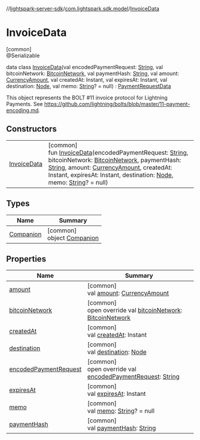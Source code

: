 //[lightspark-server-sdk](../../../index.md)/[com.lightspark.sdk.model](../index.md)/[InvoiceData](index.md)

# InvoiceData

[common]\
@Serializable

data class [InvoiceData](index.md)(val encodedPaymentRequest: [String](https://kotlinlang.org/api/latest/jvm/stdlib/kotlin/-string/index.html), val bitcoinNetwork: [BitcoinNetwork](../-bitcoin-network/index.md), val paymentHash: [String](https://kotlinlang.org/api/latest/jvm/stdlib/kotlin/-string/index.html), val amount: [CurrencyAmount](../-currency-amount/index.md), val createdAt: Instant, val expiresAt: Instant, val destination: [Node](../-node/index.md), val memo: [String](https://kotlinlang.org/api/latest/jvm/stdlib/kotlin/-string/index.html)? = null) : [PaymentRequestData](../-payment-request-data/index.md)

This object represents the BOLT #11 invoice protocol for Lightning Payments. See https://github.com/lightning/bolts/blob/master/11-payment-encoding.md.

## Constructors

| | |
|---|---|
| [InvoiceData](-invoice-data.md) | [common]<br>fun [InvoiceData](-invoice-data.md)(encodedPaymentRequest: [String](https://kotlinlang.org/api/latest/jvm/stdlib/kotlin/-string/index.html), bitcoinNetwork: [BitcoinNetwork](../-bitcoin-network/index.md), paymentHash: [String](https://kotlinlang.org/api/latest/jvm/stdlib/kotlin/-string/index.html), amount: [CurrencyAmount](../-currency-amount/index.md), createdAt: Instant, expiresAt: Instant, destination: [Node](../-node/index.md), memo: [String](https://kotlinlang.org/api/latest/jvm/stdlib/kotlin/-string/index.html)? = null) |

## Types

| Name | Summary |
|---|---|
| [Companion](-companion/index.md) | [common]<br>object [Companion](-companion/index.md) |

## Properties

| Name | Summary |
|---|---|
| [amount](amount.md) | [common]<br>val [amount](amount.md): [CurrencyAmount](../-currency-amount/index.md) |
| [bitcoinNetwork](bitcoin-network.md) | [common]<br>open override val [bitcoinNetwork](bitcoin-network.md): [BitcoinNetwork](../-bitcoin-network/index.md) |
| [createdAt](created-at.md) | [common]<br>val [createdAt](created-at.md): Instant |
| [destination](destination.md) | [common]<br>val [destination](destination.md): [Node](../-node/index.md) |
| [encodedPaymentRequest](encoded-payment-request.md) | [common]<br>open override val [encodedPaymentRequest](encoded-payment-request.md): [String](https://kotlinlang.org/api/latest/jvm/stdlib/kotlin/-string/index.html) |
| [expiresAt](expires-at.md) | [common]<br>val [expiresAt](expires-at.md): Instant |
| [memo](memo.md) | [common]<br>val [memo](memo.md): [String](https://kotlinlang.org/api/latest/jvm/stdlib/kotlin/-string/index.html)? = null |
| [paymentHash](payment-hash.md) | [common]<br>val [paymentHash](payment-hash.md): [String](https://kotlinlang.org/api/latest/jvm/stdlib/kotlin/-string/index.html) |
